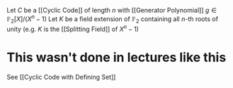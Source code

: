 Let $C$ be a [[Cyclic Code]] of length $n$ 
with [[Generator Polynomial]] $g\in \mathbb{F}_{2}[X] /(X^{n}-1)$
Let $K$ be a field extension of $\mathbb{F}_{2}$ containing all $n$-th roots of unity
(e.g. $K$ is the [[Splitting Field]] of $X^{n}-1$)


# This wasn't done in lectures like this
See [[Cyclic Code with Defining Set]]